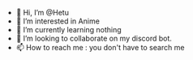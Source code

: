 - 👋 Hi, I’m @Hetu
- 👀 I’m interested in Anime
- 🌱 I’m currently learning nothing
- 💞️ I’m looking to collaborate on my discord bot.
- 📫 How to reach me : you don't have to search me

<!---
Hegejsn/Hegejsn is a ✨ special ✨ repository because its `README.md` (this file) appears on your GitHub profile.
You can click the Preview link to take a look at your changes.
--->
